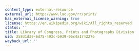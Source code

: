 ```yaml
---
content_type: external-resource
external_url: http://www.loc.gov/rr/print/
has_external_license_warning: true
license: https://en.wikipedia.org/wiki/All_rights_reserved
status: ''
title: Library of Congress, Prints and Photographs Division
uid: 258d1d39-6d75-493c-b939-96c4a1742276
wayback_url: ''
---
```

